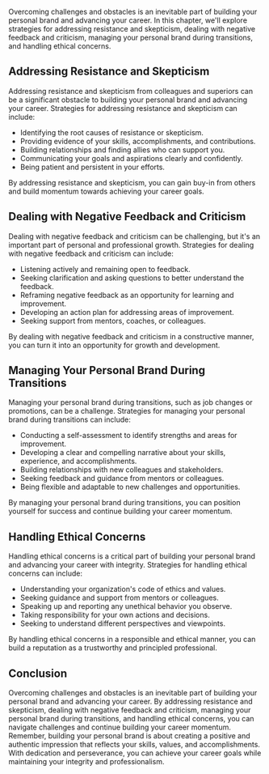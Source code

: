 
Overcoming challenges and obstacles is an inevitable part of building your personal brand and advancing your career. In this chapter, we'll explore strategies for addressing resistance and skepticism, dealing with negative feedback and criticism, managing your personal brand during transitions, and handling ethical concerns.

Addressing Resistance and Skepticism
------------------------------------

Addressing resistance and skepticism from colleagues and superiors can be a significant obstacle to building your personal brand and advancing your career. Strategies for addressing resistance and skepticism can include:

* Identifying the root causes of resistance or skepticism.
* Providing evidence of your skills, accomplishments, and contributions.
* Building relationships and finding allies who can support you.
* Communicating your goals and aspirations clearly and confidently.
* Being patient and persistent in your efforts.

By addressing resistance and skepticism, you can gain buy-in from others and build momentum towards achieving your career goals.

Dealing with Negative Feedback and Criticism
--------------------------------------------

Dealing with negative feedback and criticism can be challenging, but it's an important part of personal and professional growth. Strategies for dealing with negative feedback and criticism can include:

* Listening actively and remaining open to feedback.
* Seeking clarification and asking questions to better understand the feedback.
* Reframing negative feedback as an opportunity for learning and improvement.
* Developing an action plan for addressing areas of improvement.
* Seeking support from mentors, coaches, or colleagues.

By dealing with negative feedback and criticism in a constructive manner, you can turn it into an opportunity for growth and development.

Managing Your Personal Brand During Transitions
-----------------------------------------------

Managing your personal brand during transitions, such as job changes or promotions, can be a challenge. Strategies for managing your personal brand during transitions can include:

* Conducting a self-assessment to identify strengths and areas for improvement.
* Developing a clear and compelling narrative about your skills, experience, and accomplishments.
* Building relationships with new colleagues and stakeholders.
* Seeking feedback and guidance from mentors or colleagues.
* Being flexible and adaptable to new challenges and opportunities.

By managing your personal brand during transitions, you can position yourself for success and continue building your career momentum.

Handling Ethical Concerns
-------------------------

Handling ethical concerns is a critical part of building your personal brand and advancing your career with integrity. Strategies for handling ethical concerns can include:

* Understanding your organization's code of ethics and values.
* Seeking guidance and support from mentors or colleagues.
* Speaking up and reporting any unethical behavior you observe.
* Taking responsibility for your own actions and decisions.
* Seeking to understand different perspectives and viewpoints.

By handling ethical concerns in a responsible and ethical manner, you can build a reputation as a trustworthy and principled professional.

Conclusion
----------

Overcoming challenges and obstacles is an inevitable part of building your personal brand and advancing your career. By addressing resistance and skepticism, dealing with negative feedback and criticism, managing your personal brand during transitions, and handling ethical concerns, you can navigate challenges and continue building your career momentum. Remember, building your personal brand is about creating a positive and authentic impression that reflects your skills, values, and accomplishments. With dedication and perseverance, you can achieve your career goals while maintaining your integrity and professionalism.

